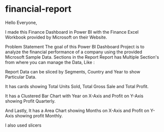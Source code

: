 # financial-report
Hello Everyone,

I made this Finance Dashboard in Power BI with the Finance Excel Workbook provided by Microsoft on their Website.

Problem Statement
The goal of this Power BI Dashboard Project is to analyze the financial performance of a company using the provided Microsoft Sample Data.
Sections in the Report
Report has Multiple Section's from where you can manage the Data, Like :

Report Data can be sliced by Segments, Country and Year to show Particular Data.

It has cards showing Total Units Sold, Total Gross Sale and Total Profit.

It has a Clustered Bar Chart with Year on X-Axis and Profit on Y-Axis showing Profit Quarterly.

And Lastly, It has a Area Chart showing Months on X-Axis and Profit on Y-Axis showing profit Monthly.

I also used slicers
